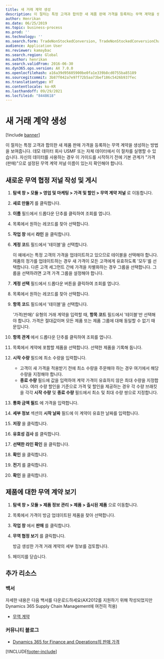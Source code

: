```yaml
---
title: 새 거래 계약 생성
description: 이 절차는 특정 고객과 합의한 새 제품 판매 가격을 등록하는 무역 계약을 생성하는 방법을 보여줍니다.
author: Henrikan
ms.date: 06/25/2019
ms.topic: business-process
ms.prod: ''
ms.technology: ''
ms.search.form: TradeNonStockedConversion, TradeNonStockedConversionChangeWizard, TradeNonStockedConversionCheckWorksheet, TradeNonStockedConversionWizard, TradeNonStockedRegister
audience: Application User
ms.reviewer: kamaybac
ms.search.region: Global
ms.author: henrikan
ms.search.validFrom: 2016-06-30
ms.dyn365.ops.version: AX 7.0.0
ms.openlocfilehash: a16a39d95605900be0fa1e339b8cd0755ba85189
ms.sourcegitcommit: 3b87f042a7e97f72b5aa73bef186c5426b937fec
ms.translationtype: HT
ms.contentlocale: ko-KR
ms.lasthandoff: 09/29/2021
ms.locfileid: "8448618"
---
```

# <a name="create-a-new-trade-agreement"></a>새 거래 계약 생성

[!include [banner](../../includes/banner.md)]

이 절차는 특정 고객과 합의한 새 제품 판매 가격을 등록하는 무역 계약을 생성하는 방법을 보여줍니다. 데모 데이터 회사 USMF 또는 자체 데이터에서 이 절차를 실행할 수 있습니다. 자신의 데이터를 사용하는 경우 이 가이드를 시작하기 전에 기본 관계가 "가격(판매)"으로 설정된 무역 계약 저널 이름이 있는지 확인해야 합니다.

## <a name="create-and-post-a-new-trade-agreement-journal"></a>새로운 무역 협정 저널 작성 및 게시

1. **탐색 창 > 모듈 > 영업 및 마케팅 > 가격 및 할인 > 무역 계약 저널** 로 이동합니다.
2. **새로 만들기** 를 클릭합니다.
3. **이름** 필드에서 드롭다운 단추를 클릭하여 조회를 엽니다.
4. 목록에서 원하는 레코드를 찾아 선택합니다.
5. **작업 창** 에서 **라인** 을 클릭합니다.
6. **계정 코드** 필드에서 '테이블'을 선택합니다.
    
    이 예에서는 특정 고객의 가격을 업데이트하고 있으므로 테이블을 선택해야 합니다. 제품의 정가를 업데이트하는 경우 새 가격이 모든 고객에게 유효하도록 '모두'를 선택합니다. 다른 고객 세그먼트 간에 가격을 차별화하는 경우 그룹을 선택합니다. 그룹을 선택하려면 고객 가격 그룹을 설정해야 합니다.  

7. **계정 선택** 필드에서 드롭다운 버튼을 클릭하여 조회를 엽니다.
8. 목록에서 원하는 레코드를 찾아 선택합니다.
9. **항목 코드** 필드에서 '테이블'을 선택합니다.
    
    '가격(판매)' 유형의 거래 계약을 입력할 때, **항목 코드** 필드에서 '테이블'만 선택해야 합니다. 가격은 절대값이며 모든 제품 또는 제품 그룹에 대해 동일할 수 없기 때문입니다.
    
10. **항목 관계** 에서 드롭다운 단추를 클릭하여 조회를 엽니다.
11. 목록에서 계약에 포함할 제품을 선택합니다. 선택한 제품을 기록해 둡니다.  
12. **시작 수량** 필드에 최소 수량을 입력합니다.
    - 고객이 새 가격을 적용받기 전에 최소 수량을 주문해야 하는 경우 여기에서 해당 수량을 지정해야 합니다.  
    - **종료 수량** 필드에 값을 입력하여 계약 가격이 유효하지 않은 최대 수량을 지정합니다. 여러 수량 할인을 기준으로 가격 및 할인을 제공하는 경우 각 수량 브래킷을 각각 **시작 수량** 및 **종료 수량** 필드에서 최소 및 최대 수량 쌍으로 지정합니다.
13. **통화 금액 필드** 에 가격을 입력합니다.
14. **세부 정보** 섹션의 **시작 날짜** 필드에 이 계약이 유효한 날짜를 입력합니다.
15. **저장** 을 클릭합니다.
16. **유효성 검사** 를 클릭합니다.
17. **선택한 라인 확인** 을 클릭합니다.
18. **확인** 을 클릭합니다.
19. **전기** 를 클릭합니다.
20. **확인** 을 클릭합니다.

## <a name="view-trade-agreements-for-a-product"></a>제품에 대한 무역 계약 보기

1. **탐색 창 > 모듈 > 제품 정보 관리 > 제품 > 출시된 제품** 으로 이동합니다.
2. 목록에서 가격이 방금 업데이트된 제품을 찾아 선택합니다.
3. **작업 창** 에서 **판매** 를 클릭합니다.
4. **무역 협정 보기** 를 클릭합니다.
    
    방금 생성한 가격 거래 계약의 세부 정보를 검토합니다.

5. 페이지를 닫습니다.

## <a name="additional-resources"></a>추가 리소스

### <a name="whitepaper"></a>백서

자세한 내용은 다음 백서를 다운로드하세요(AX2012를 지원하기 위해 작성되었지만 Dynamics 365 Supply Chain Management에 여전히 적용)

- [무역 계약](https://download.microsoft.com/download/0/2/9/02972c8b-0159-4936-a3ef-1e64252b2d2f/TradeAgreementsInAX.pdf)

### <a name="community-blogs"></a>커뮤니티 블로그

- [Dynamics 365 for Finance and Operations의 판매 가격](https://financefunction.tech/2018/11/14/sales-prices-in-dynamics-365-for-finance-and-operations/#sales_price_in_trade_agreements)


[!INCLUDE[footer-include](../../../includes/footer-banner.md)]